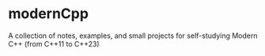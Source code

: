 # modernCpp
A collection of notes, examples, and small projects for self-studying Modern C++ (from C++11 to C++23)

